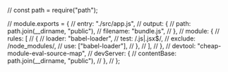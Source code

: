 // const path = require("path");

// module.exports = {
//   entry: "./src/app.js",
//   output: {
//     path: path.join(__dirname, "public"),
//     filename: "bundle.js",
//   },
//   module: {
//     rules: [
//       {
//         loader: "babel-loader",
//         test: /\.js|\.jsx$/,
//         exclude: /node_modules/,
//         use: ["babel-loader"],
//       },
//     ],
//   },
//   devtool: "cheap-module-eval-source-map",
//   devServer: {
//     contentBase: path.join(__dirname, "public"),
//   },
// };

